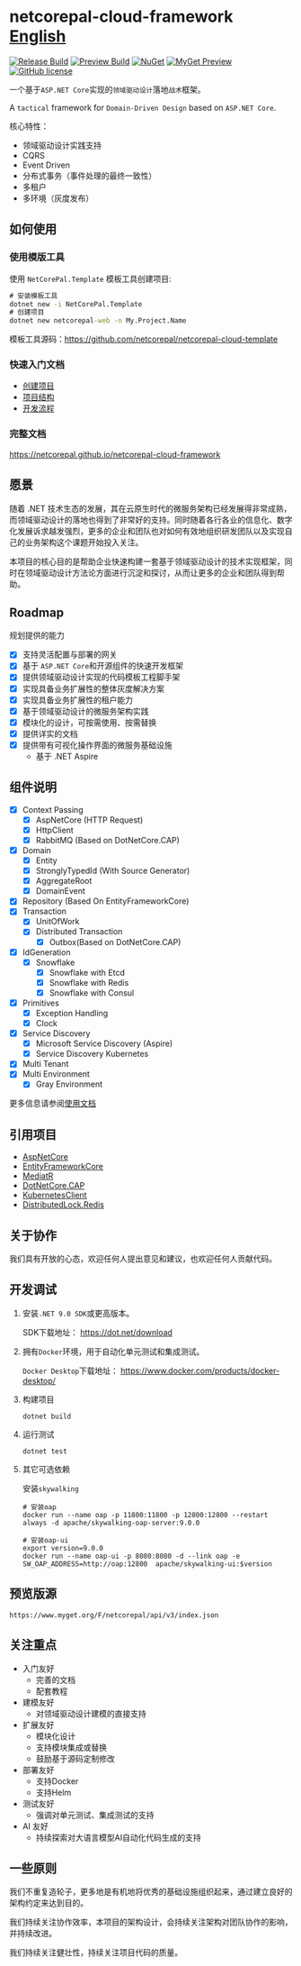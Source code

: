 # netcorepal-cloud-framework　　　　　　　　　[English](https://github.com/netcorepal/netcorepal-cloud-framework/blob/main/README.en.md)

[![Release Build](https://img.shields.io/github/actions/workflow/status/netcorepal/netcorepal-cloud-framework/release.yml?label=release%20build)](https://github.com/netcorepal/netcorepal-cloud-framework/actions/workflows/release.yml)
[![Preview Build](https://img.shields.io/github/actions/workflow/status/netcorepal/netcorepal-cloud-framework/dotnet.yml?label=preview%20build)](https://github.com/netcorepal/netcorepal-cloud-framework/actions/workflows/dotnet.yml)
[![NuGet](https://img.shields.io/nuget/v/NetCorePal.Extensions.AspNetCore.svg)](https://www.nuget.org/packages/NetCorePal.Extensions.AspNetCore)
[![MyGet Preview](https://img.shields.io/myget/netcorepal/vpre/NetCorePal.Extensions.AspNetCore?label=preview)](https://www.myget.org/feed/netcorepal/package/nuget/NetCorePal.Extensions.AspNetCore)
[![GitHub license](https://img.shields.io/badge/license-MIT-blue.svg)](https://github.com/netcorepal/netcorepal-cloud-framework/blob/main/LICENSE)

一个基于`ASP.NET Core`实现的`领域驱动设计`落地`战术`框架。

A `tactical` framework for `Domain-Driven Design` based on `ASP.NET Core`.

核心特性：
+ 领域驱动设计实践支持
+ CQRS
+ Event Driven
+ 分布式事务（事件处理的最终一致性）
+ 多租户
+ 多环境（灰度发布）

## 如何使用

### 使用模版工具

使用 `NetCorePal.Template` 模板工具创建项目:

```cmd
# 安装模板工具
dotnet new -i NetCorePal.Template
# 创建项目
dotnet new netcorepal-web -n My.Project.Name
```

模板工具源码：<https://github.com/netcorepal/netcorepal-cloud-template>

### 快速入门文档

+ [创建项目](https://netcorepal.github.io/netcorepal-cloud-framework/zh/getting-started/getting-started/)
+ [项目结构](https://netcorepal.github.io/netcorepal-cloud-framework/zh/getting-started/project-structure/)
+ [开发流程](https://netcorepal.github.io/netcorepal-cloud-framework/zh/getting-started/development-process/)

### 完整文档

<https://netcorepal.github.io/netcorepal-cloud-framework>

## 愿景

随着 .NET
技术生态的发展，其在云原生时代的微服务架构已经发展得非常成熟，而领域驱动设计的落地也得到了非常好的支持。同时随着各行各业的信息化、数字化发展诉求越发强烈，更多的企业和团队也对如何有效地组织研发团队以及实现自己的业务架构这个课题开始投入关注。

本项目的核心目的是帮助企业快速构建一套基于领域驱动设计的技术实现框架，同时在领域驱动设计方法论方面进行沉淀和探讨，从而让更多的企业和团队得到帮助。

## Roadmap

规划提供的能力

+ [x] 支持灵活配置与部署的网关
+ [x] 基于 `ASP.NET Core`和开源组件的快速开发框架
+ [x] 提供领域驱动设计实现的代码模板工程脚手架
+ [x] 实现具备业务扩展性的整体灰度解决方案
+ [x] 实现具备业务扩展性的租户能力
+ [x] 基于领域驱动设计的微服务架构实践
+ [x] 模块化的设计，可按需使用、按需替换
+ [x] 提供详实的文档
+ [x] 提供带有可视化操作界面的微服务基础设施
  + 基于 .NET Aspire

## 组件说明

+ [x] Context Passing
  + [x] AspNetCore (HTTP Request)
  + [x] HttpClient
  + [x] RabbitMQ (Based on DotNetCore.CAP)
+ [x] Domain
  + [x] Entity
  + [x] StronglyTypedId (With Source Generator)
  + [x] AggregateRoot
  + [x] DomainEvent
+ [x] Repository (Based On EntityFrameworkCore)
+ [x] Transaction
  + [x] UnitOfWork
  + [x] Distributed Transaction
    + [x] Outbox(Based on DotNetCore.CAP)
+ [x] IdGeneration
  + [x] Snowflake
    + [x] Snowflake with Etcd
    + [x] Snowflake with Redis
    + [x] Snowflake with Consul
+ [x] Primitives
  + [x] Exception Handling
  + [x] Clock
+ [x] Service Discovery
  + [x] Microsoft Service Discovery (Aspire)
  + [x] Service Discovery Kubernetes
+ [x] Multi Tenant
+ [x] Multi Environment
  + [x] Gray Environment

更多信息请参阅[使用文档](docs/index.md)

## 引用项目

+ [AspNetCore](https://github.com/dotnet/aspnetcore)
+ [EntityFrameworkCore](https://github.com/dotnet/efcore)
+ [MediatR](https://github.com/jbogard/MediatR)
+ [DotNetCore.CAP](https://github.com/dotnetcore/CAP)
+ [KubernetesClient](https://github.com/kubernetes-client/csharp)
+ [DistributedLock.Redis](https://github.com/madelson/DistributedLock)

## 关于协作

我们具有开放的心态，欢迎任何人提出意见和建议，也欢迎任何人贡献代码。

## 开发调试

1. 安装`.NET 9.0 SDK`或更高版本。

    SDK下载地址： <https://dot.net/download>

2. 拥有`Docker`环境，用于自动化单元测试和集成测试。

    `Docker Desktop`下载地址： <https://www.docker.com/products/docker-desktop/>

3. 构建项目

    ```shell
    dotnet build
    ```

4. 运行测试

    ```shell
    dotnet test
    ```

5. 其它可选依赖

    安装`skywalking`

    ```shell
    # 安装oap
    docker run --name oap -p 11800:11800 -p 12800:12800 --restart always -d apache/skywalking-oap-server:9.0.0

    # 安装oap-ui
    export version=9.0.0
    docker run --name oap-ui -p 8080:8080 -d --link oap -e SW_OAP_ADDRESS=http://oap:12800  apache/skywalking-ui:$version
    ```


## 预览版源

```
https://www.myget.org/F/netcorepal/api/v3/index.json
```


## 关注重点

+ 入门友好
  + 完善的文档
  + 配套教程
+ 建模友好
  + 对领域驱动设计建模的直接支持
+ 扩展友好
  + 模块化设计
  + 支持模块集成或替换
  + 鼓励基于源码定制修改
+ 部署友好
  + 支持Docker
  + 支持Helm
+ 测试友好
  + 强调对单元测试、集成测试的支持
+ AI 友好
  + 持续探索对大语言模型AI自动化代码生成的支持

## 一些原则

我们不重复造轮子，更多地是有机地将优秀的基础设施组织起来，通过建立良好的架构约定来达到目的。

我们持续关注协作效率，本项目的架构设计，会持续关注架构对团队协作的影响，并持续改进。

我们持续关注健壮性，持续关注项目代码的质量。
